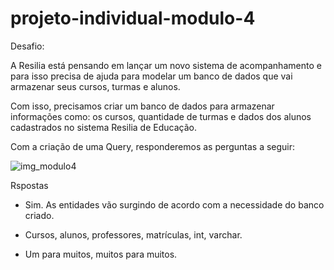 # projeto-individual-modulo-4

Desafio:

A Resilia está pensando em lançar um novo sistema de acompanhamento e para isso precisa de ajuda para modelar um banco de dados que vai armazenar seus cursos, turmas e alunos.

Com isso, precisamos criar um banco de dados para armazenar informações como: os cursos, quantidade de turmas e dados dos alunos cadastrados no sistema Resilia de Educação.

Com a criação de uma Query, responderemos as perguntas a seguir:
 
 ![img_modulo4](https://user-images.githubusercontent.com/113525508/213478331-5de9a73d-3e63-4af9-a537-53a8e918f2cf.png)


Rspostas

- Sim. As entidades vão surgindo de acordo com a necessidade do banco criado.

- Cursos, alunos, professores, matrículas, int, varchar.

- Um para muitos, muitos para muitos.
